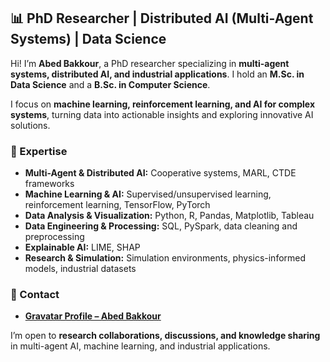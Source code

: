 ## 📊 PhD Researcher | Distributed AI (Multi-Agent Systems) | Data Science

Hi! I’m **Abed Bakkour**, a PhD researcher specializing in **multi-agent systems, distributed AI, and industrial applications**. I hold an **M.Sc. in Data Science** and a **B.Sc. in Computer Science**.

I focus on **machine learning, reinforcement learning, and AI for complex systems**, turning data into actionable insights and exploring innovative AI solutions.

### 🔹 Expertise
- **Multi-Agent & Distributed AI:** Cooperative systems, MARL, CTDE frameworks  
- **Machine Learning & AI:** Supervised/unsupervised learning, reinforcement learning, TensorFlow, PyTorch  
- **Data Analysis & Visualization:** Python, R, Pandas, Matplotlib, Tableau  
- **Data Engineering & Processing:** SQL, PySpark, data cleaning and preprocessing  
- **Explainable AI:** LIME, SHAP  
- **Research & Simulation:** Simulation environments, physics-informed models, industrial datasets  

### 🔹 Contact
 
 - [**Gravatar Profile – Abed Bakkour**](https://gravatar.com/colorfulcrusadeb1dfd8ceab)

I’m open to **research collaborations, discussions, and knowledge sharing** in multi-agent AI, machine learning, and industrial applications.
